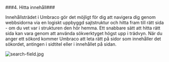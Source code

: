 ###4. Hitta innehåll###

Innehållsträdet i Umbraco gör det möjligt för dig att navigera dig genom webbsidorna via en logiskt uppbyggd sajtstruktur och hitta fram till rätt sida - om du vet var i strukturen den hör hemma. Ett snabbare sätt att hitta rätt sida kan vara genom att använda sökverktyget högst upp i trädvyn. När du anger ett sökord kommer Umbraco att leta rätt på sidor som innehåller det sökordet, antingen i sidtitel eller i innehållet på sidan.


![search-field.jpg](images/search-field.jpg)